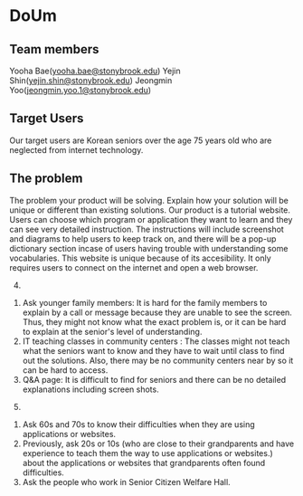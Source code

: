 # DoUm

## Team members
  Yooha Bae(yooha.bae@stonybrook.edu)
  Yejin Shin(yejin.shin@stonybrook.edu)
  Jeongmin Yoo(jeongmin.yoo.1@stonybrook.edu)
  
## Target Users
  Our target users are Korean seniors over the age 75 years old who are neglected from internet technology.

## The problem

The problem your product will be solving. Explain how your solution will be unique or
different than existing solutions.
Our product is a tutorial website. Users can choose which program or application they want to learn and they can see very detailed instruction. The instructions will include screenshot and diagrams to help users to keep track on, and there will be a pop-up dictionary section incase of users having trouble with understanding some vocabularies. This website is unique because of its accesibility. It only requires users to connect on the internet and open a web browser. 

4. 
1) Ask younger family members: It is hard for the family members to explain by a call or message because they are unable to see the screen. Thus, they might not know what the exact problem is, or it can be hard to explain at the senior's level of understanding.
2) IT teaching classes in community centers : The classes might not teach what the seniors want to know and they have to wait until class to find out the solutions. Also, there may be no community centers near by so it can be hard to access.
3) Q&A page: It is difficult to find for seniors and there can be no detailed explanations including screen shots.

5. 
1) Ask 60s and 70s to know their difficulties when they are using applications or websites.
2) Previously, ask 20s or 10s (who are close to their grandparents and have experience to teach them the way to use applications or websites.) about the applications or websites that grandparents often found difficulties.
3) Ask the people who work in Senior Citizen Welfare Hall.
